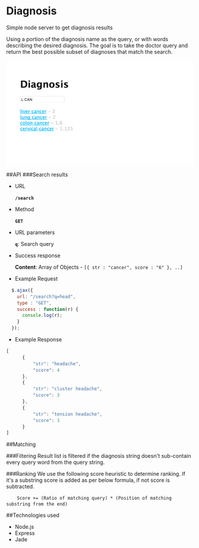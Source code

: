 Diagnosis
===============

Simple node server to get diagnosis results

Using a portion of the diagnosis name as the query, or with words describing the desired diagnosis. The goal is to take the doctor query and return the best possible subset of diagnoses that match the search.

<img src="https://raw.githubusercontent.com/atneik/Diagnosis/master/public/images/screenshot.png" width="550">

##API
###Search results

 - URL
 
	**`/search`**

 - Method
 
  	**`GET`**
  
 - URL parameters
	 
	**`q`**: Search query

 - Success response
 
    **Content**: Array of Objects -  `[{ str : "cancer", score : "6" }, ..]`

 - Example Request

  ```javascript
    $.ajax({
      url: "/search?q=head",
      type : "GET",
      success : function(r) {
        console.log(r);
      }
    });
  ```
 - Example Response
  
  ```javascript
 [
		{
			"str": "headache",
			"score": 4
		},
		{
			"str": "cluster headache",
			"score": 3
		},
		{
			"str": "tension headache",
			"score": 3
		}
]
```
##Matching

###Filtering
Result list is filtered if the diagnosis string doesn't sub-contain every query word from the query string.

###Ranking
We use the following score heuristic to determine ranking. If it's a substring score is added as per below formula, if not score is subtracted.       

	    Score += (Ratio of matching query) * (Position of matching substring from the end)


##Technologies used

 - Node.js
 - Express
 - Jade 
